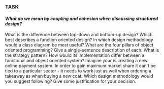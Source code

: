 ### TASK 

#### *What do we mean by coupling and cohesion when discussing structured design?*


What is the difference between top-down and bottom-up design? Which best describes a function oriented design?
In which design methodology would a class diagram be most useful?
What are the four pillars of object oriented programming? Give a single-sentence description of each.
What is the strategy pattern? How would its implementation differ between a functional and object oriented system?
Imagine your is creating a new online payment system. In order to gain maximum market share it can't be tied to a particular sector - it needs to work just as well when ordering a takeaway as when buying a new coat. Which design methodology would you suggest following? Give some justification for your decision.